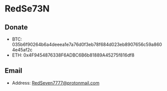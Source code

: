 # RedSe73N
## Donate
- BTC: 035b6f90264b6a4deeea1e7a76d0f3eb78f684d023eb8907656c59a8604e45af2c
- ETH: 0x4F9454876338F6ADBC6B6b81889A45275f816df8
## Email
- Address: RedSeven7777@protonmail.com

